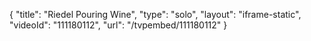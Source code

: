 {
    "title": "Riedel Pouring Wine",
    "type": "solo",
    "layout": "iframe-static",
    "videoId": "111180112",
    "url": "\/tvpembed\/111180112"
}
